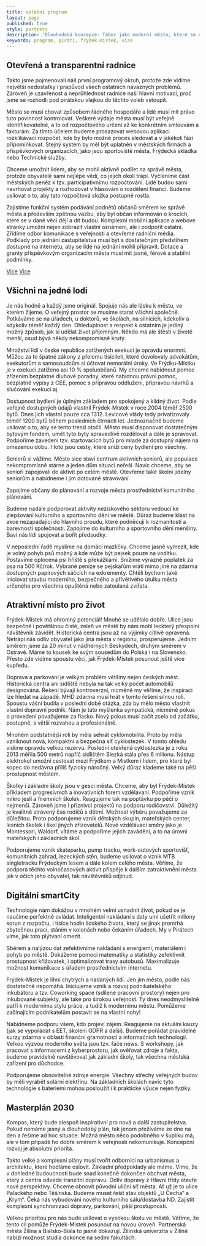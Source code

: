 ```yaml
---
title: Volební program
layout: page
published: true
style: portrets
description: 'Dlouhodobá koncepce: Tábor jako moderní město, které se dívá do budoucnosti'
keywords: program, piráti, frýdek-místek, vize
---
```

## Otevřená a transparentní radnice

Takto jsme pojmenovali náš první programový okruh, protože zde vidíme největší nedostatky i prapůvod všech ostatních návazných problémů. Zároveň je uzavřenost a neprůhlednost radnice naší hlavní motivací, proč jsme se rozhodli pod pirátskou vlajkou do těchto voleb vstoupit.

Město se musí chovat způsobem řádného hospodáře a lidé musí mít právo tuto povinnost kontrolovat. Veškeré výdaje města musí být veřejně identifikovatelné, a to od rozpočtového určení až ke konkrétním smlouvám a fakturám. Za tímto účelem budeme prosazovat webovou aplikaci rozklikávací rozpočet, kde by bylo možné proces sledovat a v jakékoli fázi připomínkovat. Stejný systém by měl být uplatněn v městských firmách a příspěvkových organizacích, jako jsou sportoviště města, Frýdecká skládka nebo Technické služby.

Chceme umožnit lidem, aby se mohli aktivně podílet na správě města, protože obyvatelé sami nejlépe vědí, co jejich okolí trápí. Vyčleníme část městských peněz k tzv. participativnímu rozpočtování. Lidé budou sami navrhovat projekty a rozhodovat v hlasování o rozdělení financí. Budeme usilovat o to, aby tato rozpočtová složka postupně rostla.

Zajistíme funkční systém podávání podnětů občanů směrem ke správě města a především zpětnou vazbu, aby byl občan informován o krocích, které se v dané věci dějí a dít budou. Komplexní mobilní aplikace a webové stránky umožní nejen zobrazit vlastní oznámení, ale i podpořit ostatní. Zřídíme odbor komunikace s veřejnosti a otevřeme radniční média.
Podklady pro jednání zastupitelstva musí být s dostatečným předstihem dostupné na internetu, aby se lidé na jednání mohli připravit. Dotace a granty příspěvkovým organizacím města musí mít jasné, férové a stabilní podmínky.

[Více](/program/transparentni-radnice/index.md)
[Více](/_program/fm2018/transparentni-radnice.md)

## Všichni na jedné lodi

Je nás hodně a každý jsme originál. Spojuje nás ale lásku k městu, ve kterém žijeme. O veřejný prostor se musíme starat všichni společně. Potkáváme se na úřadech, u doktorů, ve školách, na silnicích, kdekoliv a kdykoliv téměř každý den. Ohleduplnost a respekt k ostatním je jediný možný způsob, jak si udělat život příjemným. Někdo má ale štěstí v životě menší, osud bývá někdy nekompromisně krutý. 

Množství lidí v české republice zatížených exekucí je opravdu enormní. Můžou za to špatné zákony z přelomu tisíciletí, které dovolovaly advokátům, exekutorům a samosoudcům si účtovat nemorální úroky. Ve Frýdku-Místku je v exekuci zatíženo asi 10 % spoluobčanů. My chceme nabídnout pomoc zřízením bezplatné dluhové poradny, které nabídnou právní pomoc, bezplatné výpisy z CEE, pomoc s přípravou oddlužení, přípravou návrhů a slučování exekucí aj.

Dostupnost bydlení je úplným základem pro spokojený a klidný život. Podle veřejně dostupných údajů vlastnil Frýdek-Místek v roce 2004 téměř 2500 bytů. Dnes jich vlastní pouze cca 1312. Levicové vlády tedy privatizovaly téměř 1200 bytů během posledních čtrnácti let. Jednoznačně budeme usilovat o to, aby se tento trend otočil. Město musí disponovat dostatečným bytovým fondem, umět tyto byty spravedlivě rozdělovat a dále je spravovat. Podpoříme zavedení tzv. startovacích bytů pro mladé za dostupný nájem na omezenou dobu. I toto jsou cesty, které sníží ceny bydlení pro všechny.

Seniorů si vážíme. Město sice staví centrum aktivních seniorů, ale populace nekompromisně stárne a jeden dům situaci neřeší. Navíc chceme, aby se senioři zapojovali do aktivit po celém městě. Otevřeme také školní jídelny seniorům a nabídneme i jim dotované stravování. 

Zapojíme občany do plánování a rozvoje města prostřednictví komunitního plánování. 

Budeme nadále podporovat aktivity neziskového sektoru vedoucí ke zlepšování kulturního a sportovního dění ve městě. Důraz budeme klást na akce nezapadající do hlavního proudu, které podněcují k rozmanitosti a barevnosti společnosti. Zapojíme do kulturního a sportovního dění menšiny. Baví nás lidi spojovat a bořit předsudky.

V neposlední řadě myslíme na domácí mazlíčky. Chceme jasně vymezit, kde je volný pohyb psů možný a kde může být pejsek pouze na vodítku. Postavíme oplocená psí hřiště s překážkami. Snížíme výrazně poplatek za psa na 500 Kč/rok. Vybrané peníze se pejskařům vrátí mimo jiné na zdarma dostupných papírových sáčcích na exkrementy. Chtěli bychom také iniciovat stavbu moderního, bezpečného a přívětivého útulku města určeného pro všechna opuštěná nebo zatoulaná zvířata.


## Atraktivní místo pro život

Frýdek-Místek má ohromný potenciál! Mnohé se udělalo dobře. Ulice jsou bezpečné i povětšinou čisté, zeleň ve městě by nám mohl leckterý přespolní návštěvník závidět. Historická centra jsou až na výjimky citlivě opravená. Netrápí nás odliv obyvatel jako jiná města v regionu, prosperujeme. Jedním směrem jsme za 20 minut v nádherných Beskydech, druhým směrem v Ostravě.  Máme to kousek ke svým sousedům do Polska i na Slovensko. Přesto zde vidíme spoustu věcí, jak Frýdek-Místek posunout ještě více kupředu.

Doprava a parkování je velkým problém většiny nejen českých měst. Historická centra ani sídliště nebyla na tak velký počet automobilů designována. Řešení bývají kontroverzní, nicméně my věříme, že inspiraci lze hledat na západě. MHD zdarma musí hrát v tomto řešení silnou roli. Spoustu vášní budila v poslední době otázka, zda by mělo město vlastnit vlastní dopravní podnik. Nám je tato myšlenka sympatická, nicméně pokus o provedení považujeme za fiasko. Nový pokus musí začít zcela od začátku, postupně, s větší rozvahou a profesionálně.

Mnohém podstatnější roli by měla sehrát cyklomobilita. Proto by měla vzniknout nová, kompaktní a bezpečná síť cyklostezek. V tomto ohledu vidíme opravdu velkou rezervu. Poslední otevřená cyklostezka je z roku 2013 měřila 500 metrů napříč sídlištěm Slezká stála přes 6 milionu. Nástup elektrokol umožní cestovat mezi Frýdkem a Místkem i lidem, pro které byl kopec do nedávna příliš fyzicky náročný. Velký důraz klademe také na pěší prostupnost městem. 

Školky i základní školy jsou v gesci města. Chceme, aby byl Frýdek-Místek příkladem progresivních a inovativních forem vzdělávaní. Podpoříme vznik mikro jeslí a firemních školek. Reagujeme tak na poptávku po péči o nejmenší. Zároveň jsme i příznivci projektů na podporu rodičovství. Důležitý je kvalitně strávený čas rodičů s dětmi. Možnost výběru považujeme za důležitou. Proto podporujeme vznik dětských skupin, mateřských center, lesních školek i škol jiných zřizovatelů. Nové vzdělávací směry jako je Montessori, Waldorf, vítáme a podpoříme jejich zavádění, a to na úrovni mateřských i základních škol. 

Podporujeme vznik skateparku, pump tracku, work-outových sportovišť, komunitních zahrad, lezeckých stěn, budeme usilovat o vznik MTB singletracku Frýdeckým lesem a dále kolem celého města.  Věříme, že podpora těchto volnočasových aktivit přispěje k dalším zatraktivnění města jak v očích jeho obyvatel, tak návštěvníků odjinud.


## Digitální smartCity

Technologie nám dokážou v mnohém velmi usnadnit život, pokud se je naučíme perfektně ovládat. Inteligentní nakládaní s daty umí ušetřit miliony korun z rozpočtu, i tisíce hodin lidského života, který se jinak promrhá zbytečnou prací, stáním v kolonách nebo čekáním úřadech. My v Pirátech víme, jak toto plýtvaní omezit. 

Sběrem a nalýzou dat zefektivníme nakládaní s energiemi, materiálem i pohyb po městě. Dokážeme pomocí matematiky a statistiky zefektivnit prostupnost křižovatek, i optimalizovat trasy autobusů. Maximalizuje možnost komunikace s úřadem prostřednictvím internetu. 

Frýdek-Místek  je líhní chytrých a nadaných lidí. Jen jim město, podle nás dostatečně nepomáhá. Iniciujeme vznik a rozvoj podnikatelského inkubátoru a tzv. Coworking space (sdílené pracovní prostory) nejen pro inkubované subjekty, ale také pro širokou veřejnost. Ty dnes neodmyslitelně patří k modernímu stylu práce, a tudíž k modernímu městu. Pomůžeme začínajícím podnikatelům postavit se na vlastní nohy!

Nabídneme podporu všem, kdo projeví zájem. Reagujeme na aktuální kauzy (jak se vypořádat s EET, školení GDPR a další). Budeme pořádat pravidelné kurzy zdarma v oblasti finanční gramotnosti a informačních technologií. Velkou výzvou moderního světa jsou tzv. fáče news. S workshopy, jak pracovat s informacemi z kyberprostoru, jak ověřovat zdroje a fakta, budeme pravidelně navštěvovat jak základní školy, tak všechna městská zařízení pro důchodce.

Podporujeme obnovitelné zdroje energie. Všechny střechy veřejných budov by měli vyrábět solární elektřinu. Na základních školách navíc tyto technologie s bateriemi mohou posloužit i k praktické výuce nejen fyziky.


## Masterplán 2030

Kompas, který bude alespoň inspirativní pro nová  a další zastupitelstva. Pokud nemáme jasný a dlouhodobý plán, tak jenom přežíváme ze dne na den a řešíme ad hoc situace.  Možná město něco podobného v šuplíku má, ale v tom případě  ho dobře směrem k veřejnosti nekomunikuje.  Koncepční rozvoj je absolutní priorita.

Takto velké a komplexní plány musí tvořit odborníci na urbanismus a architektu, které hodláme oslovit. Základní předpoklady ale máme. Víme, že v dohledné budoucnosti bude snad konečně dokončen obchvat města, který z centra odvede tranzitní dopravu. Odliv dopravy z Hlavní třídy otevře nové perspektivy. Chceme obnovit původní uliční síť města.  Ať už je to ulice Palackého nebo Těšínska. Budeme muset řešit stav objektů „U Čecha“ a „Krym“. Čeká nás vybudování nového kulturního sálu/dostavba ND.  Zajistit komplexní synchronizaci dopravy, parkování, pěší prostupnosti.

Velkou prioritou pro nás bude usilovat o vysokou školu ve městě. Věříme, že tento cíl pomůže Frýdek-Místek  posunout na novou úroveň. Partnerská města Žilina a Bialsko-Biala to jasně dokazují. Žilinská univerzita v Žilině nabízí možnost studia dokonce na sedmi fakultách.
